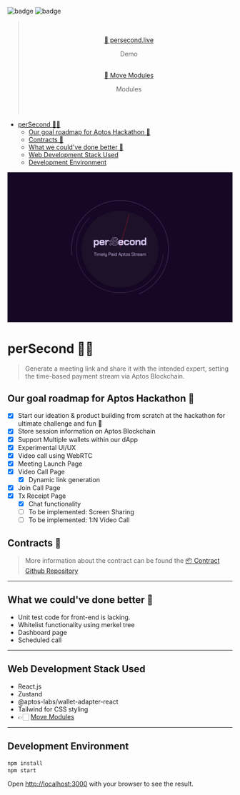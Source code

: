 ![badge](https://img.shields.io/badge/-Aptos-black)
![badge](https://img.shields.io/badge/-Powered-white)

<blockquote align="center">
<br/>
<br/>
<a href="https://persecond.live" target="_blank">
🎨 persecond.live
</a>
<p>Demo</p>
<br/>
<a href="https://github.com/ggomaeng/persecond/tree/master/move_module" target="_blank">
📜 Move Modules
</a>
<p>Modules</p>
<br/>
<br/>
</blockquote>

- [perSecond 👋🏻](#persecond-)
	- [Our goal roadmap for Aptos Hackathon 📝](#our-goal-roadmap-for-aptos-hackathon-)
	- [Contracts 📜](#contracts-)
	- [What we could've done better 🤔](#what-we-couldve-done-better-)
	- [Web Development Stack Used](#web-development-stack-used)
	- [Development Environment](#development-environment)

![image](public/og-image-1200-800.png)

# perSecond 👋🏻

> Generate a meeting link and share it with the intended expert, setting the time-based payment stream via Aptos Blockchain.

## Our goal roadmap for Aptos Hackathon 📝

- [x] Start our ideation & product building from scratch at the hackathon for ultimate challenge and fun 🥳
- [x] Store session information on Aptos Blockchain
- [x] Support Multiple wallets within our dApp
- [x] Experimental UI/UX
- [x] Video call using WebRTC
- [x] Meeting Launch Page
- [x] Video Call Page
  - [x] Dynamic link generation
- [x] Join Call Page
- [x] Tx Receipt Page
  - [x] Chat functionality
  - [ ] To be implemented: Screen Sharing
  - [ ] To be implemented: 1:N Video Call

## Contracts 📜

> More information about the contract can be found the [📦 Contract Github Repository](https://github.com/ggomaeng/persecond/tree/master/move_module)

---

## What we could've done better 🤔

- Unit test code for front-end is lacking.
- Whitelist functionality using merkel tree
- Dashboard page
- Scheduled call

---

## Web Development Stack Used

- React.js
- Zustand
- @aptos-labs/wallet-adapter-react
- Tailwind for CSS styling
- 👉🏻 [Move Modules](https://github.com/ggomaeng/persecond/tree/master/move_module)

---

## Development Environment

```shell
npm install
npm start
```

Open [http://localhost:3000](http://localhost:3000) with your browser to see the result.
